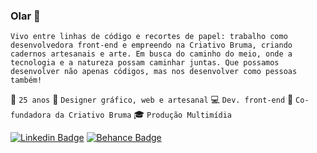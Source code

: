 ### Olar 🥰

``Vivo entre linhas de código e recortes de papel: trabalho como desenvolvedora front-end e empreendo na Criativo Bruma, criando cadernos artesanais e arte. Em busca do caminho do meio, onde a tecnologia e a natureza possam caminhar juntas. Que possamos desenvolver não apenas códigos, mas nos desenvolver como pessoas também!``

👧 ``25 anos``
🦄 ``Designer gráfico, web e artesanal``
💻 ``Dev. front-end``
🌊 ``Co-fundadora da Criativo Bruma``
🎓 ``Produção Multimídia``

[![Linkedin Badge](https://img.shields.io/badge/-LinkedIn-blue?style=flat-square&logo=Linkedin&logoColor=white&link=https://www.linkedin.com/in/maryanasales)](https://www.linkedin.com/in/maryanasales)
[![Behance Badge](https://img.shields.io/badge/-Behance-black?style=flat-square&logo=Behance&logoColor=white&link=https://www.behance.net/maryanasales)](https://www.behance.net/maryanasales)
